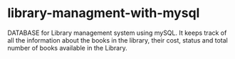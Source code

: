 # library-managment-with-mysql
DATABASE for Library management system using mySQL. It keeps track of all the information about the books in the library, their cost, status and total number of books available in the Library.
